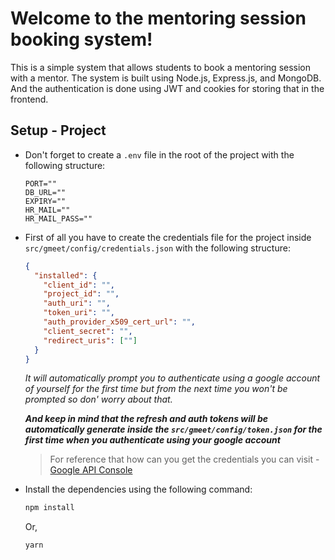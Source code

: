 # Welcome to the mentoring session booking system!

This is a simple system that allows students to book a mentoring session with a mentor. The system is built using Node.js, Express.js, and MongoDB. And the authentication is done using JWT and cookies for storing that in the frontend.

## Setup - Project

- Don't forget to create a `.env` file in the root of the project with the following structure:

	```env
	PORT=""
	DB_URL=""
	EXPIRY=""
	HR_MAIL=""
	HR_MAIL_PASS=""
	```

- First of all you have to create the credentials file for the project inside `src/gmeet/config/credentials.json` with the following structure:

  ```json
  {
    "installed": {
      "client_id": "",
      "project_id": "",
      "auth_uri": "",
      "token_uri": "",
      "auth_provider_x509_cert_url": "",
      "client_secret": "",
      "redirect_uris": [""]
    }
  }
  ```

	_It will automatically prompt you to authenticate using a google account of yourself for the first time but from the next time you won't be prompted so don' worry about that._

	_**And keep in mind that the refresh and auth tokens will be automatically generate inside the  `src/gmeet/config/token.json` for the first time when you authenticate using your google account**_

  > For reference that how can you get the credentials you can visit - [Google API Console](https://developers.google.com/meet/api/guides/quickstart/nodejs)

- Install the dependencies using the following command:

	```bash
	npm install
	```

	Or,

	```bash
	yarn
	```